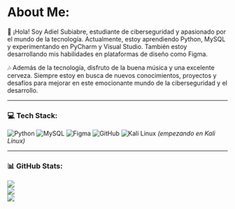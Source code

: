 # About Me:

👋 ¡Hola! Soy Adiel Subiabre, estudiante de ciberseguridad y apasionado por el mundo de la tecnología. Actualmente, estoy aprendiendo Python, MySQL y experimentando en PyCharm y Visual Studio. También estoy desarrollando mis habilidades en plataformas de diseño como Figma.

🎶 Además de la tecnología, disfruto de la buena música y una excelente cerveza. Siempre estoy en busca de nuevos conocimientos, proyectos y desafíos para mejorar en este emocionante mundo de la ciberseguridad y el desarrollo.

---

### 💻 Tech Stack:
![Python](https://img.shields.io/badge/python-3670A0?style=for-the-badge&logo=python&logoColor=ffdd54) 
![MySQL](https://img.shields.io/badge/mysql-4479A1.svg?style=for-the-badge&logo=mysql&logoColor=white) 
![Figma](https://img.shields.io/badge/figma-%23F24E1E.svg?style=for-the-badge&logo=figma&logoColor=white) 
![GitHub](https://img.shields.io/badge/github-%23121011.svg?style=for-the-badge&logo=github&logoColor=white) 
![Kali Linux](https://img.shields.io/badge/kali%20linux-557C94?style=for-the-badge&logo=kalilinux&logoColor=white) *(empezando en Kali Linux)*

---

### 📊 GitHub Stats:
![](https://github-readme-stats.vercel.app/api?username=XfoonkeeMoonkeeX&theme=dark&hide_border=false&include_all_commits=false&count_private=false)<br/> 
![](https://github-readme-streak-stats.herokuapp.com/?user=XfoonkeeMoonkeeX&theme=dark&hide_border=false)<br/> 
![](https://github-readme-stats.vercel.app/api/top-langs/?username=XfoonkeeMoonkeeX&theme=dark&hide_border=false&include_all_commits=false&count_private=false&layout=compact)



<!-- Proudly created with GPRM ( https://gprm.itsvg.in ) 

<a href="https://www.google.com" target="_blank">
  <button style="background-color:#FF5733; color:white; padding:12px 30px; font-size:18px; border-radius:8px; box-shadow:0 4px 8px rgba(0, 0, 0, 0.3); cursor:pointer; transition: background-color 0.3s, transform 0.3s;">
    ¡Visitas <span id="visitCounter">0</span>!
  </button>
</a>

<script>
  // Función para generar un número aleatorio de visitas
  function updateVisitCounter() {
    const randomVisits = Math.floor(Math.random() * 10000); // Cambia el rango si prefieres un número más grande
    document.getElementById('visitCounter').textContent = randomVisits;
  }

  // Actualizar el contador cada vez que se carga la página
  updateVisitCounter();

  // Animación de hover para hacerlo más interactivo
  const button = document.querySelector('button');
  button.addEventListener('mouseover', () => {
    button.style.transform = 'scale(1.1)';
    button.style.backgroundColor = '#FF3B30';
  });
  button.addEventListener('mouseout', () => {
    button.style.transform = 'scale(1)';
    button.style.backgroundColor = '#FF5733';
  });
</script>
